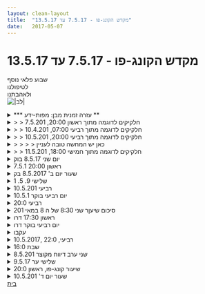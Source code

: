 ```yaml
---
layout: clean-layout
title:  "מקדש הקונג-פו - 7.5.17 עד 13.5.17"
date:   2017-05-07
---
```

# מקדש הקונג-פו - 7.5.17 עד 13.5.17 
שבוע פלאי נוסף<br> לטיפולנו<br> ולאהבתנו<br> <img src="http://www.timg.co.il/tapuzForum/images/Emo23.gif" alt="|לב|">

<details>
                    <summary>*** עזרה זמנית מבן: מפות-ידע **</summary>
                    יומן השיעורים נוצר למגוון מטרות, ששלוש מהבולטות שבהן (שהוזכרו כנראה הכי הרבה, בינתיים, במהלך השנים):<br> 1. <b>השארת עקבות לעצמנו ולאחרים</b> מהשיעור, אשר מנגישות חלק מהידע שהופיע אצלנו בשיעור.<br> 2. <b>שיקוף של מה שעברנו</b> בשיעור, לצרכי משוב ואיסוף מידע המסייעים לחולל את שיעורינו הבאים טוב יותר.<br> 3. <b>השלמת השיעור</b> בעזרת שאלות ותשובות.<br> <br> סעיף 1 כיום עדיין בתהליך היווצרות.<br> כפי שאפשר לראות משבוע לשבוע, המצב הזה כבר בתהליך יפהפה של שינוי והתפתחות: {מעקב תהליך ההגשמה: 1 2 3 <b>4</b> 5}<br> <br> מה נחוץ להשלמת השלב האחרון?<br> ניתן למצוא מעט פירוט <a href=http://www.tapuz.co.il/communa/viewmsgcommuna.asp?communaid=40780&msgid=56668464 target=_blank style=color:blue>בהודעה זו</a> מ-30.4.2017.<br> <br> <b>עזרת &quot;מפות ידע&quot; זמנית זו, תמשיך לפקוד את היומן עד שאראה שהמצב השתנה משמעותית והידע הרב המועבר בשיעורים איננו &quot;הולך לאיבוד&quot;.</b><br> במסגרת עזרה זמנית זו, אני מתמצת דוגמאות של חלק ממה שמועבר בשיעורים השונים.<br><br><table width='70%' cellpadding='0' cellspacing='0' bgcolor='#C6C7C6'><tr><td height='1'></td></tr></table><br><b>מדברים על מדיטציה:</b> <a href="http://forums.tapuz.co.il/meditation" target="_blank">http://forums.tapuz.co.il/meditation</a><br/><br/>לומדים את אמנות המדיטציה: <a href="http://www.ThePracticalMeditation.com" target="_blank" rel=nofollow>www.ThePracticalMeditation.com</a><br/>לומדים את אמנות היכולת: <a href="http://www.MagicalChanging.com" target="_blank" rel=nofollow>www.MagicalChanging.com</a>
                  </details><details>
                    <summary>> > חלקיקים לדוגמה מתוך ראשון 20:00, 7.5.201</summary>
                    אפשר להשביח את העבודה שלנו אינסוף פעמים כמעט באמצעות קודים מוסכמים שמכוונים אותנו לשיפורים מסויימים. דוגמאות: &quot;בכל פעם שנגיד &#39;מלך&#39; משמעות הדבר היא ששדרגנו את הצלילות שלנו&quot;, &quot;בכל פעם שנכריז &#39;ג&#39;וקר&#39; משמעות הדבר היא ששדרגנו את תהליך הלמידה הנוכחי שלנו&quot;, &quot;בכל פעם שנכריז &#39;עלה&#39; משמעות הדבר היא ששיפרנו את השליטה שלנו בגופנו&quot;, &quot;בכל פעם שנכריז &#39;תלתן&#39; משמעות הדבר היא ששיפרנו את שליטתנו בעולם החיצוני לנו&quot;, &quot;בכל פעם שנגיד &#39;לב&#39; משמעות הדבר היא ששיפרנו את החיבור שלנו להצלחות שלנו, למדהימוּת שלנו&quot; וכו&#39;.<br> <br> אפשר לפתח בהדרגה עבודה קרבית נפלאה, עשירה ורבת-מימדים, על-ידי כך שמתחילים מנקודה מסויימת (לדוגמה: קרב רגליים עד גובה המותניים) וממשיכים להוסיף ולשכלל בהדרגה.<br> <br> אחד הרכיבים שאפשר להוסיף הוא הגדרת התוצאה המבוקשת בכל מגע עם הפרטנר, בין אם נגיעה בו עם רגלנו או עם ידינו או בלימת בעיטה שלו וכו&#39;.<br> <br> ניתן להכריז על סיום של משהו &quot;ברגע שנגיע למספר מסויים&quot;; ואז לספור בקול, לאט, באופן שיאפשר למשתתפים להשתמש עמוקות בכל שניה ושניה.<br> <br> כדאי לשים לב להזנה שלנו, המתרחשת מדי שניה ושניה ברבדים שונים, כגון לדוגמה ברובד הנשימה.<br> <br> כאמור, אלה הם רק חלקיקים. יש הרבה חומר נוסף, אחרי לגמרי, שהועבר (מבחוץ ו/או מבפנים) לכל אחד מהמשתתפים בשיעור. בעקרון אפשר למצוא (hopefully) מידע נוסף שהוצב על-ידי המשתתפים במקום המתאים ביומן השיעורים (בתגובה לשיעור <b>ולא כאן</b>).<br><br><table width='70%' cellpadding='0' cellspacing='0' bgcolor='#C6C7C6'><tr><td height='1'></td></tr></table><br><b>מדברים על מדיטציה:</b> <a href="http://forums.tapuz.co.il/meditation" target="_blank">http://forums.tapuz.co.il/meditation</a><br/><br/>לומדים את אמנות המדיטציה: <a href="http://www.ThePracticalMeditation.com" target="_blank" rel=nofollow>www.ThePracticalMeditation.com</a><br/>לומדים את אמנות היכולת: <a href="http://www.MagicalChanging.com" target="_blank" rel=nofollow>www.MagicalChanging.com</a>
                  </details><details>
                    <summary>> > חלקיקים לדוגמה מתוך רביעי 07:00, 10.4.201</summary>
                    אפשר ללמוד הרבה מתסריטים.<br> זה לא אומר שהם נכונים.<br> אפשר ללמוד גם ממה שלא נכון בהם.<br> <br> כל תנועה, אמורה לשפר את המצב, כבר בפני עצמה.<br> לא להרע אותו.<br> אחרת, נא לא לבצע אותה.<br> <br> משמעותי לאפשר לעצמי להיות, לנשום, לנוע, להרגיש.<br> ולפעול מתוך מודעות, מתוך רצון, מתוך בהירות.<br> אפשר להתבונן, להמתין, עד שהדברים מתבהרים במידה מספקת בכדי לפעול.<br> <br> כאמור, אלה הם רק חלקיקים. יש הרבה חומר נוסף, אחרי לגמרי, שהועבר (מבחוץ ו/או מבפנים) למשתתפי השיעור (קרוב לודאי שלכל אחד חומרים אחרים). בעקרון אפשר למצוא (hopefully) מידע נוסף שהוצב על-ידי המשתתפים במקום המתאים ביומן השיעורים (בתגובה לשיעור <b>ולא כאן</b>).<br><br><table width='70%' cellpadding='0' cellspacing='0' bgcolor='#C6C7C6'><tr><td height='1'></td></tr></table><br><b>מדברים על מדיטציה:</b> <a href="http://forums.tapuz.co.il/meditation" target="_blank">http://forums.tapuz.co.il/meditation</a><br/><br/>לומדים את אמנות המדיטציה: <a href="http://www.ThePracticalMeditation.com" target="_blank" rel=nofollow>www.ThePracticalMeditation.com</a><br/>לומדים את אמנות היכולת: <a href="http://www.MagicalChanging.com" target="_blank" rel=nofollow>www.MagicalChanging.com</a>
                  </details><details>
                    <summary>> > חלקיקים לדוגמה מתוך רביעי 20:00, 10.5.201</summary>
                    ניתן לרתום את השקט לפני הסוסים.<br> זה עדיף מאשר לרתום את הסוסים לפני השקט.<br> <br> בתוך דממה מודעת, כל מה שנחוץ, מופיע.<br> כולל המחשבות, התנועות והרגשות הנדרשים.<br> <br> אפשר להבחין, בין היתר, בשתי מטרות בסיסיות המחוללות &quot;קרב&quot; באמנות הלחימה:<br> 1. הגנה חסרת פשרות על עצמי;<br> 2. נטרול היריב.<br> <br> משמעותי מאד לשים לב מי (מה) עושה בי (דרכי), מה, למה. דברים יכולים להיראות לגיטימיים ונפלאים ועם זאת להוביל למצבים פחות רצויים או לחלופין סתם להגיע פחות רחוק/עמוק, באם לא שמים לב מי (מה) עושה בנו (דרכנו) מה ולמה.<br> <br> בכל צורת עבודה תמימה לכאורה, מסתתרות אינספור צורות עבודה מדהימות ותורמות ביותר.<br> בכל דרך תמימה לכאורה, מסתתרות אינספור דרכים מדהימות ותורמות ביותר.<br> <br> עשרה תרגילים בשניים ומעלה (יתוארו לעיל בגרסת שלושה):<br> 1. &quot;אני רוצה להשתפר בתנועה הזאת&quot;.<br> 2. קרב ללא מגע. השלישי לומד מצפייה. ברגע שנוקב בשם של אחד מהשניים, הקרב עובר אליו והנותר עובר להיות צופה.<br> 3. אנשי בטחון מיוחדים, ללא סמכויות מיוחדות, ללא נשק מיוחד וללא אלימות.<br> 4. שיחה בדילוגים על הכריות. מנוחה על-ידי מעבר לגמישות, בדממה. רק זה שהיה צריך את המנוחה, מחזיר את כולם לשיחה, על-ידי כך שחוזר לדלג.<br> 5. הזזות בשלושה, תוך הקפדה על שלושה דברים: זה בריא (אמנות הבריאות), זה נכון (אמנות הלחימה) וזה מקדם (אמנות היכולת).<br> 6. כוח-על של חבטה אחת נבחרת.<br> 7. מדיטציה: הנאה מהנשימה, מודעות לדממה.<br> 8. המדיטציה שלעיל, תוך כדי שיחה רגילה.<br> 9. אנחנו מסתכלים זה על זה ותוך כדי כך מדמיינים/מחוללים/יוצרים עוד ועוד זכרונות משותפים של שיעורים מופלאים ביחד, בלא סייענים חיצוניים (אלא במגוון פורמטים אחרים כגון שכל אחד מאיתנו העביר לעצמו ולאחרים).<br> 10. לראות טקסט (שלא פגשנו בעבר).<br> <br> כאמור, אלה הם רק חלקיקים. יש הרבה חומר נוסף, אחרי לגמרי, שהועבר (מבחוץ ו/או מבפנים) למשתתפי השיעור (סביר להניח שלכל אחד חומרים אחרים). בעקרון אפשר למצוא (hopefully) מידע נוסף שהוצב על-ידי המשתתפים במקום המתאים ביומן השיעורים (בתגובה לשיעור <b>ולא כאן</b>).<br><br><table width='70%' cellpadding='0' cellspacing='0' bgcolor='#C6C7C6'><tr><td height='1'></td></tr></table><br><b>מדברים על מדיטציה:</b> <a href="http://forums.tapuz.co.il/meditation" target="_blank">http://forums.tapuz.co.il/meditation</a><br/><br/>לומדים את אמנות המדיטציה: <a href="http://www.ThePracticalMeditation.com" target="_blank" rel=nofollow>www.ThePracticalMeditation.com</a><br/>לומדים את אמנות היכולת: <a href="http://www.MagicalChanging.com" target="_blank" rel=nofollow>www.MagicalChanging.com</a>
                  </details><details>
                    <summary>> > > > כאן יש המחשה טובה לעניין</summary>
                    באותו שיעור הועברו לחלק מהמשתתפים, בין היתר, עשר צורות עבודה בשניים (ומעלה). האם צורות אלה מופיעות בעקבות של כל אחד מהם ביומן? זוהי נקודה בסיסית. חשוב שהחומר שמועבר בבית-הספר לא יילך לאיבוד, אלא יישמר ויהיה נגיש להמשך שימוש וטיפוח. תיעודו במידה מסויימת ביומן השיעורים, הוא בהקשר זה - רכיב משמעותי ועוזר.<br><br><table width='70%' cellpadding='0' cellspacing='0' bgcolor='#C6C7C6'><tr><td height='1'></td></tr></table><br><b>מדברים על מדיטציה:</b> <a href="http://forums.tapuz.co.il/meditation" target="_blank">http://forums.tapuz.co.il/meditation</a><br/><br/>לומדים את אמנות המדיטציה: <a href="http://www.ThePracticalMeditation.com" target="_blank" rel=nofollow>www.ThePracticalMeditation.com</a><br/>לומדים את אמנות היכולת: <a href="http://www.MagicalChanging.com" target="_blank" rel=nofollow>www.MagicalChanging.com</a>
                  </details><details>
                    <summary>> > חלקיקים לדוגמה מתוך חמישי 18:00, 11.5.201</summary>
                    כשעושים משהו מתמשך, אפשר לחכות מבעוד מועד לנקודות שעתידות לפתות אחרים לעצור או לסטות כשהן יגיעו אליהן - ואז לא לעצור/לסטות שם. הנקודות האלה יכולות לשרת אותנו ככה, במקום לעצור/להכשיל אותנו. הן הופכות סימנים שחיכינו להם מבעוד מועד, בכדי לקבל מהם כוח, עידוד והכוונה.<br> <br> באפשרותנו להתיישב, לשאול את עצמנו שאלה מופלאה כגון &quot;כיצד להתקדם יותר בקונג-פו, בשיעורי הקונג-פו ומחוץ לשיעורי הקונג-פו, החל מרגע זה?&quot; (או כל שאלה מופלאה אחרת) ואז לקבל תשובה פרקטית מלאה וליישם אותה מעכשיו להנאתנו.<br> <br> סימן שאלה יכול להיות מטריד, מחליש; ויכול להיות ממקד, מחזק. אפשר לקחת סימני שאלה מהסוג הראשון ולהפכם לסימני שאלה מהסוג השני, בעזרת כוונונים, החלטות, נתינת תפקידים (להם, למשל) וכו&#39;.<br> <br> כאמור, אלה הם רק חלקיקים. יש הרבה חומר נוסף, אחרי לגמרי, שהועבר (מבחוץ ו/או מבפנים) למשתתפי השיעור (סביר להניח שלכל אחד חומרים אחרים). בעקרון אפשר למצוא (hopefully) מידע נוסף שהוצב על-ידי המשתתפים במקום המתאים ביומן השיעורים (בתגובה לשיעור <b>ולא כאן</b>).<br><br><table width='70%' cellpadding='0' cellspacing='0' bgcolor='#C6C7C6'><tr><td height='1'></td></tr></table><br><b>מדברים על מדיטציה:</b> <a href="http://forums.tapuz.co.il/meditation" target="_blank">http://forums.tapuz.co.il/meditation</a><br/><br/>לומדים את אמנות המדיטציה: <a href="http://www.ThePracticalMeditation.com" target="_blank" rel=nofollow>www.ThePracticalMeditation.com</a><br/>לומדים את אמנות היכולת: <a href="http://www.MagicalChanging.com" target="_blank" rel=nofollow>www.MagicalChanging.com</a>
                  </details><details>
                    <summary>יום שני 8.5.17 בוק</summary>
                    זמן מקדים:10 דקות&nbsp;&nbsp;&nbsp;&nbsp;משתתפים: אינגריד, בן, יואב, רמי&nbsp;&nbsp;&nbsp;&nbsp;&nbsp;&nbsp;&nbsp;&nbsp;מיקום: גינת דובנוב<br> שיעור אינטנסיבי. אני כאמן קונג פו בהתהוות. חוויתי את השיעור שאני מעניק לעצמי ולאחרים בתור הטוב ביותר שזמין לי. מצאתי את התפיסה הזו כמועילה היום.<br> תרגול של הנאה ממאמץ גופני, בעת המאמץ, בעת המנוחה, מרחיב לי את הנוחות גם בעת תרגול אינטנסיבי. איזנתי עם קשב לגוף.<br> הצלחתי לאזן במשך רוב השיעור בין השיעור שאני עובר לשיעור שעובר דרכי גם למשתתפים האחרים.<br> סדרת תרגילים בת ששה שלבים שהעברתי לעצמי ולאחרים שחררה כל אחד מהמשתתפים לעשות את המקטע הזה בצורה יותר מותאמת עבורו. <br> תרגול של בעיטות ואגרופים לתוך כפפה, מקבל פידבק לגבי העוצמה של החבטה והשינוי שאני עובר כדי ליצור את האפקט הרצוי (למרות שלא הוגדר בהנחיה לתרגול) מציין לעצמי להשגיח האם זה מוסיף ערך לתרגול.&nbsp;&nbsp;(לדוגמה לקיחת יד אחורה לצורך תנופה באגרוף לא נתפסת אצלי כרגע כרצויה או בעלת ערך למרות שמוסיפה לרעש שהכפפה משמיעה)<br> מצאתי את עצמי בתפקיד מדריך או מנחה, לא לגמרי מתוך בחירה מודעת, עם זאת זה קרה מתוך זרימה עם מהלך השיעור, מקבל את זה. נהנה מהדגשים שעברו דרכי לאחרים ולוקח אותם בעיקר לעצמי.<br> העברה של ההנחיה ע״י בן לרמי ולאינגריד לסירוגין. משום מה בכל פעם הם בחרו להחליף תרגול. היה מעניין לראות את הפעולה הזו, הסיטואציה&nbsp;&nbsp;הרגישה לי כמתבונן מהצד, כמעט&nbsp;&nbsp;כאינסטינקט לא רצוני. מעניין, לחפש הזדמנויות שאני מופעל כך.<br> סיום שיעור 08:15<br>
                  </details><details>
                    <summary>ראשון 20:00 7.5.1</summary>
                    עבודה עם מילות קוד שמבטאות התפתחויות שונות שקורות במהלך תרגו,ל כגון: שיפור הצלילות, התקדמות בלמידה, שיפור שליטה על הגוף, מודעות להתקדמות שהושגה במהלך העבודה וכיו&quot;ב.<br> <br> קרב מוגבל עם ניסיון להכנעה, כמו חבטות עם הידיים לידיים בלבד.<br> <br> הכלה של רגשות שעולים מצבי מצוקה / מתח במהלך השיעור.<br> <br> עבודה פנימית עם אור לבן.<br> <br> עבודה על נשימה נינוחה ושמירה על אנרגיה במהלך קרב.<br> <br> תרגול עם פרטנר כאשר מעניקים זה לזה חבטה (של אגרוף לפנים למשל) והשני מתרגל טכניקות שונות. <br> <br> <br> <br> <br> <br>
                  </details><details>
                    <summary>שעור יום ב' 8.5.2017 בק</summary>
                    הבקר הגעתי מעט באיחור ובמצב של עייפות. יאב ורמי בדיוק התחילו בשיעור שלהם כשהצלחתי להצטרף אליהם בדרך אל גינת דובנוב.<br> יואב הנחה אותנו למספר תרגילים הנוגעיםם לאומנות הלחימה וגם תרגילי כושר. היה מעט מאתגר אבל שמחתי שבזכות יואב ורמי אני מתגייסת למצוא בי את האנרגיות הדרושות. <br> הצלחתי להשתחרר בהדרגה ממצב של עייפות, כבדות וערפול.<br> גם הצלחתי להיות רכה עם עצמי ולבלום את הביקורתיות העצמית (משפטים כמו &quot;את כל כך גרועה הבקר, איזה בעיטות איומות ונוראות&quot;). במקום זה התמקדתי בלשדרג צלילות ואת הביצועים שלי.<br> הגיעה אלי תובנה מעניינת: הבנתי שבמצב הזה של חולשה, עייפות, יציבות מועטה יחסת ברגל העומדת שאיבדתי קשר עם לוחמת הקונג פו שבי - כלומר לא היה לי ספק שהיא נמצאת אי שם ופשוט בלתי נגישה באופן זמני. גישה חדשה עבורי. זה אפשר לי להזמין את אומנית הלחימה להתעורר בי ולפתות אותה &quot;לצאת החוצה&quot;. הרגשה חדשה לגמרי. הנאה וקלילות.<br> תרגלנו בעיטות לאגרוף, אגרופים לאגרוף בזוגות. עשיתי כמיבט יכולתי מהמקום שבו הייתי הבקר והצלחתי לשים לב לזה. איזה כיף.<br> בסביבות השעה 7:30 בן הגיע והעברי לנו כמה הנחיות.<br> הוא הנחה אותי לשמור על שלושה דגשים עד לסיום השיעור שלי: צלילות, אומנות התנועה - שכחתי את הדגש השלישי - בריאות אולי?<br> הצלחתי לזכור אותם במשך השיעור. <br> אחרי כמה מעברים מהירים ביני, רמי ויואב בן הנחה אותי להמשיך את השיעור שלנו עד תומו. <br> ביצענו מספר תרגילים שבהם שמתי דגש על אומנות התנועה, צלילות ולמידה. <br> שדרגנו את אומנות הלחימה שלנו בעזרת פורמים. <br> היה שעור מעולה, יצאתי ממנו טעונה באנגריות חיוביות ובמצב רוח מרומם. <br> הצלחתי להתחבר לאומנית הלחימה שבי.<br> <br>
                  </details><details>
                    <summary>שלישי 9. 5. 1</summary>
                    באפשרותי לבחור חוש כלשהוא ולהרחיב אותו.<br> <br> באפשרותי לעשות לעצמי נעים על ידי הנעת אצבעות<br> הידיים.<br> <br> באפשרותי לקחת דבר מה, עלה למשל, להרגיש אותו בחושי ולחקור אותו מבפנים ומבחוץ מפרספקטיובות שונות.<br> <br> אני מגיע תשוש לשיעור, אינני יודע מדוע. זוכר לפרקים לפעול מתוך הנאה, מזכיר לעצמי שוב ושוב, מנסה למצוא את האיזון, העדינות. למידה עדינה וקשובה. מנסה בד בבד לדרוש את המרץ שאני זקוק לו.<br> <br> היזכרות בעבר איננה העבר אלא רק דימוי שלו, דימוי חד צדדי וחסר - הוא מכיל רק את מה שקלטתי, חשבתי שהבנתי ואת הפרשנות שלי. אפילו שינוי מזערי בטון הדיבור של מישהו אליי יכל להיות שונה והפרשנות הייתה משתנית בהתאם, שלא לדבר על כך שלא הייתי מודע לכל שאר הסביבה והיקום בכלל, מלבד המדבר אליי, למשל.
                  </details><details>
                    <summary>רביעי 10.5.201</summary>
                    לפני השיעור: מניע את עצמי בריצה קלה, להניע את המערכת. מדיטציה: להרגיש את האנרגיה מבלי לסנן שום דבר, לתת<br> לה להיות כפי שהיא, לתת לה להיות לא מוכרת לי.<br> <br> בשיעור: תוך כדי הליכה מאפשר לחושים שלי להתרחב ולקלוט יותר. זה גרם לי הקלה, חיבור שכזה לעכשיו.<br> <br> אחד מראה תנועה כלשהיא והאחרים משתפרים בה. היה לי משמעותי, לא הנחתי את עצמי מה לעשות אלא נתתי<br> לתנועה להנחות אותי, ללמד אותי, להראות לי. קיבלתי המון מידע, מאד שמחתי, היה לי משמעותי.<br> <br> נתקלתי בקושי פנימי והלכתי הצידה לעבוד עם זה.<br> <br> מדיטציה עד סוף השיעור: אותה המדיטציה של לפני השיעור. מדיטציה של אור לבן מרפא ומנקה. נשימה, נושם<br> מה שצריך ומה שלא צריך ננשף החוצה. <br> <br> (את המדיטציה הבאה שתתואר כאן לא קיבלתי בשיעור קונג פו, אם אתה עושה אותה אז על אחריותך, איני יודע אם כדאי לעשות את זה ללא הכוונה) - להבה סגולה מתמירה, נמצאת מולי או מעליי, כל המיותר ננשף החוצה אל להבת ההתמרה הסגולה והאנרגיה שהיא מתמירה ננשמת פנימה כאנרגיה של שלווה, ריפוי. הלהבה הסגולה ננשמת פנימה אל כל הרבדים, כל המימדים, כל הזמנים, כל הגופים ומתמירה רעש לשלווה, כאב לריפוי, אשמה לסליחה. כל הגופים מתאזנים ביניהם ומתמרכזים. הלהבה הסגולה ננשמת פנימה ומתמירה בתוך הגופים בתוך התאים ובמרווח שבין התאים, בכל הזמנים, כל המימדים, כל הגופים, כל הרבדים. <br> <br> סיימתי עם המדיטציה כ4 דקות לאחר תום השיעור הרשמי שלי.<br> <br> השיעור התחיל ב19:50 והסתיים ב20:20.
                  </details><details>
                    <summary>יום רביעי בוקר 10.5.1</summary>
                    משתתפים: אינגריד, בן, דרור,&nbsp;&nbsp;יואב, רמי&nbsp;&nbsp;&nbsp;&nbsp;‏זמן מקדים:&nbsp;&nbsp;13 דקות איכות טובה מאוד<br> ‏בחירה באזור המשחקים בגינת דובנוב, יופי ויזואלי גבוה של פריחה סגולה שמכסה את הרצפה. הרגיש לי נכון לשמש כרקע לשיעור, החלטה וביצוע - התמקמות. בדיעבד, תרם והכתיב את האיכויות של השיעור, הקשר בין בחירת מיקום לאיכויות הזמינות לאותו שיעור. <br> אגרוף ובעיטה כסוג של מתנה בזמן השיעור. אני לא חייב להתגונן, ‏יש לי מרחב אפשרויות לבחירה איך לעבוד איתם. תרגול רצפים של מתנות עם הפרטנר, לתת, לקבל<br> הגעה למקום עם רמת נוחות גבוהה בזמן מתן רצף בעיטות, הגיע אחרי חימום ועבודה גופנית אינטנסיבית. כמו מין עליה לגובה שבו אפשר לשייט והיכולת הגופנית זמינה ברמת אנרגיה גבוהה וללא מאמץ, או אולי התרגלות והנאה לנוכחות של המאמץ.<br> מדרגונת נוספת בשיפור רמת הלמידה מהתבוננות בהדגמה, חיקוי פנימי וחיצוני תוך כדי ההדגמה להוסיף פוינטרים גופניים להטמעת הרצף.<br> בחינת הכניסה לאזור מאמץ, התבוננות בהתנגדות, <br> שפע מידע מהערות והדגמות של ועל המשתתפים האחרים. <br> טכניקה ומודעות לחלק האחורי של הברך, (של הפרטנר) לצורך דריכה והורדה, הנאה מרמות שונות של עוצמת מגע. <br> סיום שיעור 08:50 <br>
                  </details><details>
                    <summary>רביעי 20:0</summary>
                    ווארה התחילה לי את השיעור והדריכה אותי מעט, אחר כך אני הדרכתי אותה מעט. עברנו לעשות סדרה של 10 תרגילים אחד אחרי השני. לאחר מכן עברנו בעצמנו על רצף התרגילים כמיטב זכרוננו, וסיימנו לעצמנו את השיעור (בסביבות 22:00).<br> התרגילים <br> 1- כל פעם מישהו מכריז על תנועה שהוא רוצה להשתפר בה וכולם עובדים על להשתפר בה.<br> 2- קרב ללא מגע. באופן כללי אני מוצא שבתרגילים מהסוג הזה אני נע בין הרצון להשתפר בלחימה תכל&#39;ס, לבין הרצון לשחק ולהנות.<br> 3- להיכנס לתפקיד של איש ביטחון, ללא סמכות וללא יכולת להשתמש באלימות (חוויה די מוכרת בחיי היום יום שלי).<br> 4- שיחה תוך דילוגים על כרית, ומנוחה בגמישות בכל פעם שמישהו בוחר.<br> 5- הזזות עם שלושה הדגשים 1- עבודה בריאה. 2- עבודה נכונה מבחינה לחימתית. 3- עבודה מקדמת מבחינה הוליסטית.<br> 6- לבחור חבטה, לדמיין שרכשנו יכולת גבוה בה, שמשמשת כמעיין נשק סודי אפקטיבי, להתקדם למצב הזה (בן השתמש בדימוי של שוקר חשמלי או גז פלפל, ואז העיר שהוא שמע שגז פלפל לא כל כך אפקטיבי ושיש אנשים שיכולים לרסס אותו לתוך הפה של עצמם. האמת היא שלרסס לעצמך גז פלפל לתוך הפה ולטעון שהוא לא אפקטיבי עליך זאת התחכמות, הגז מיועד לעיניים, והוא גורם לעצימה לא רצונית שלהם).<br> 7- עבודה פנימית על הנאה מהנשימה ומודעות לשקט.<br> 8- כנ&quot;ל + שיחה (תרגיל מאוד מיוחד בעיניי, בסבב השני אני ווארה ניהלנו שיחה ארוכה, בעיקר על מגדר).<br> 9- להסתכל על הפרטנרים ולזכור/לדמיין זכרונות של המון שיעורים נפלאים שעברנו ללא הדרכה חיצונית.<br> 10- לקרוא טקסט, שלא קראנו בעבר, בדמיון. את התרגיל הזה חוויתי כשער לתקשור וקבלת מסרים מרוח.
                  </details><details>
                    <summary>סיכום שיעןר שני 8:30 של ה 8 במאי 201</summary>
                    אסא מנחה אותנו:<br> <br> צעידה נינוחה אל המקום בו נקיים את השיעור, כאילו אנחנו בטיול בפארק, תוך כדי שיחה על טכניקות מכל סוג שמסייעות לנו לההתפתח בחיי היומיום.<br> ריב קיבל הנחיה להוביל אותנו תוך כדי אל המקום בו הקבוצה התאמנה בשיעור הקודם.<br> <br> הטכניקות שהועלו בשיחה:<br> לשים לב לצורת הקשב המתייגת פיסות מידע כ&quot;בעיה&quot; ואשר קוראת לאחת משלש תגובות: פתרון, התנערות או מתקפה.<br> מגנטיות - הפיכת עצמי למגנט עבור הדברים שאני רוצה ליצור יותר מהם בחיי.<br> הכרזה בקול רם שכל היקום ישמע: אני וארה! אני בן אדם! המחשבה שלי היא הכוח החזק ביותר ביקום! (החלף את השם לשם שלך)<br> <br> כאשר הגענו למקום של השיעור ושמנו את התיקים:<br> נוע במרחב כך שאתה שואף לרווח את עצמך<br> <br> עבודה בזוגות כך שהפעילות תקדם אותנו בשני מישורים:<br> בטווח הקצר תיטיב איתנו<br> בטווח הארוך תקדם אותנו על ציר התפתחות לכיוון מטרות ששמנו לעצמנו<br> <br> מתן הנחיות לכולם לפי הסדר: ריב, אסא, מיכל, וארה<br> <br> ריב:<br> הרגש את העצמי שממשיך מעבר לגגבולות האני הפיזי<br> הרגש את האני שכולל את הכל מסביב ואשר מצמצם את עצמו לגבולות האני הפיזי<br> <br> אסא:<br> עשה שימוש מיטבי בסביבה החומרית שמסביבך, כולל גופך הפיזי<br> הזכר ברגע שבו חשת נפלא, הפוף אותו לתכשיט שתוכל להשתמש בו בעתיד כדי ליצור קסמים בחייך ( אני יצרתי שרביט קסמים שאותו נשאתי כמו חרב על הגב בצורה אנכית ומקבילה לעמוד השדרה)<br> <br> מיכל:<br> קבל את האחרים באופן שבו לא תרצה לשנות אותם, את המחשבות והרגשות שלהם וכל דבר אחר בקשר אליהם<br> קבל את עצמך באותו אופן<br> <br> וארה:<br> הרפה את הגוף, סרוק מלמעעלה (גולגולת) למטה ו( כפות רגלים) ואתר איזורים שניתן להרפות רותם יותר<br> הוסף מיקוד בנשימה לתרגיל באופן שיסחיע לך להרפות עוד<br><br><table width='70%' cellpadding='0' cellspacing='0' bgcolor='#C6C7C6'><tr><td height='1'></td></tr></table><br>וארה סלמון - מאמנת קו-אקטיבית, עו&quot;ד, מפיקה
                  </details><details>
                    <summary>ראשון 17:30 דרו</summary>
                    <br> שיעור 30 הצעדים.<br> <br> קבלת שיעור עם פירוט הכי ארוך שקבלתי עד עכשיו לשיעור עם בקשה ליצור שיעור הכי ארוך שהיה לי עד עכשיו. פגש אותי בצומת של בלאגן רגשי.<br> ההתמודדות עם תיאור השיעור הייתה לי קשה הרבה מעבר למה שבאמת נדרש.<br> לצינור הריכוז היה חור מה שגרם להרבה ריכוז לברוח.<br> <br> התחלתי את השיעור ב 17:30 והתחלתי לבצע את 30 הרעיונות שהעלתי וסידרתי בעוד מועד :). אני שמח שלמרות ההסחות הדעת ,רחבה שהייתה עמוסה במכוניות, תנועת אנשים רבה. ביצעתי את הרעיונות והקדשתי להם את כל מה שיכלתי, ההצטרפות של מיקי ממש הרגישה חלקה והתאפשרה באופן נפלא. מיקי השתלב ברעיון הרביעי חמישי ונשאר איתיי עד הרעיון ה 16. שבו הרגשתי ששעה עברה לה - לפי הנחיות&nbsp;&nbsp;<br> העייפות התחילה לבצבץ ברעיון ה - 20, אני חושב שבעיקר מהריכוז שנגמר.<br> סיום השיעור היה ב 20:00 הצלחה בלבצע את השיעור הכי ארוך שהיה לי :)<br>
                  </details><details>
                    <summary>יום רביעי בוקר דרו</summary>
                    <br> עבודה על טכניקות - מילים, כל תנועה בטכניקה הנלמדת היא אות שמרכיבה את הטכניקה.<br> שנעבוד על טכניקה נקפיד על האותיות, דיקציה, נדייק. אך נזכור שהטכניקה איננה ״שימושית בקרב״ במקום זה נצרף אותיות אחרות וניצור מילים חדשות עם הגיון.<br> כאשר הידע מתקבל לשניים מגורם שלישי, קודם כל נשאל את הפרטנר לפני הגורם השלישי.<br> עבודה בזוגות - 10 מתנות משתנות ומתחלפים.<br> עבודה על טכניקה עם בן זוג מול עבודה על טכניקה באוויר.
                  </details><details>
                    <summary>עקבו</summary>
                    <br> שוב, מגיע לכתיבת היומן כשאין לי כמעט אנרגיה/רצון אבל נעשה קצת:<br> <br> 1) תרגיל להיזכר ב3 דברים שעושים לי טוב<br> 2) טכניקת אגרוף - תנועת אגן, תנועת אגן ותנועה הופכית, נפילת אגן. (הערה אולי שווה להביא אנרגיה תמיד מהכפות רגליים והקרקע, ולא לחשוב ספציפית על האגן)<br> 3) מסירות בכדור - כיף גדול<br> 4) עבודה עם כדורי אנרגיה סביב נושא - תחושה שזה עוד לא בידיי ויש כאן משהו מאד מגניב שאפשר לעבוד איתו<br> 5) תרגיל עוצמתי לעשות איזשהי תנועת ריפוי ואז כל אחד מחקה את מה שעשית. בשבילי התנועה העוצמתית הייתה להחזיק את החולצה ולשחרר אותוה. היה מאד עוצמתי גם לראות אחרים עושים את התנועה הזאת. נראה שבשבילי הרבה פעמים הדבר המשחרר הוא להתחבר למה שאני מרגיש (רגשות ותחושות) ולראות את זה, לתת לזה להיות. (רוב הזמן אני בראש)<br>
                  </details><details>
                    <summary>10.5.2017, רביעי, 22:0</summary>
                    לפני השיעור, התחממתי קצת. השתדלתי לנוע באופן שייפתח את התנועה שלי, מבלי לקבל סימני כאב מהברך.<br> נדמה היה לי שאני קצת פחות גמיש משהייתי, ושמזמן לא תירגלתי, מחשבה שביאסה אותי מעט.<br> <br> אסא התחיל את השיעור והנחה אותו.<br> הברכה: מכוונת למי שנרצה.<br> סבב תירגולים (הסדר: ריב, אני, אסא, שיר) למען הגבהת/הגברת אנרגיה (אם זכור לי נכון).<br> בהנחיית ריב- התבוננו אחד באחרים. מקדימה ומאחורה.<br> בהנחייתי- מוצא נעימות בגוף, מטפח אותה, מאפשר לה לגדול ולהתרחב.<br> &nbsp;&nbsp;&nbsp;&nbsp;&nbsp;&nbsp;&nbsp;&nbsp;&nbsp;&nbsp; כנ&quot;ל עם כח,<br> &nbsp;&nbsp;&nbsp;&nbsp;&nbsp;&nbsp;&nbsp;&nbsp;&nbsp;&nbsp;&nbsp;&nbsp;&nbsp;&nbsp;&nbsp;&nbsp;&nbsp;&nbsp;&nbsp;&nbsp;&nbsp;&nbsp;קלות,<br> &nbsp;&nbsp;&nbsp;&nbsp;&nbsp;&nbsp;&nbsp;&nbsp;&nbsp;&nbsp;&nbsp;&nbsp;&nbsp;&nbsp;&nbsp;&nbsp;&nbsp;&nbsp;&nbsp;&nbsp;&nbsp;&nbsp;הכרת תודה לקונג פו, לאמנות הלחימה.<br> <br> שיר- הסתובבנו באזור בחפשיות, להתמלא באנרגיה.<br> <br> שינינו את מיקומנו, מי שרצה הוביל, תוך כדי נתנו דוגמאות השראתיות למה שבני אדם מסוגלים לעשות.<br> התמקמנו בככר רבין.<br> <br> ריב- מסלול משלנו,נקודת מנוחה משלנו.<br> תרגול רגליים עם שיר.<br> עברנו לתוך האנדרטה.<br> בתנוחה נוחה:<br> שיר- לראות את השמיים.<br> אני- לשים לב לארבע הפעימות בנשימה.<br> אסא- התמרה, והנוכחות של מודעות, הרפיה, עשיה ויצירה. <br> <br> end of tranmission
                  </details><details>
                    <summary>שבת 16:0</summary>
                    אלון, עומרי, סיגל, אסא<br> החל: 15:32 סויים: 17:07 <br> <br> היה לי שיעור כיפי מאוד!<br> <br> -עמידות הידיים שלי השתפרו ממש<br> -הנאה עצומה מלהיות במרחב השיעור, חגיגה. עבודה עם מוסיקה.<br> -ברכה מכוונת ומודעת. מרחב אימונים משובח. ברכה, הודיה, פנייה אל.<br> -שם לב לעתיקות של העולם שסביבי, מתחת לעיר הזו יש טבע, עולם &quot;תנכ&quot;י&quot;. אני בנקודה קטנה באמצע הנצח.<br> - שם לב לדברים שעושים לי טוב - השמיים, האמן שאני נהיה, רגע מעולה מן העבר<br> - שיפור טכניקת האגרוף: החיבור שבין העליון והתחתון והביצוע המשותף שלהם בכמה ואריאציות. בדגש על תנועת האגן. <br> -&quot;טבעת בועות הבדולח&quot; - עבודה כיפית ויעילה ביותר, למרות שהיא נראית תמימה מאוד. בין האופציות שלה: לראות בתוך הכדור שמולי את עצמי של הרגע הזה ולהזין אותו באור לבן או בתשומת לב מיטיבה. להיות מידי פעם הגדול ומידי פעם הקטן. מידי פעם זה שנותן ומדי פעם זה שמקבל. <br> -להשתמש בתנועה כדי לכשף אותי באופנים רצויים. לראות איך אחרים עושים זאת ולהשתמש בשלהם גם. להשתמש בפורמה הראשונה באותה הצורה. <br> - להתמסר בכיף בשתי כפפות. לאמן את הראייה הפריפריאלית שלי.<br> <br> זהו להפעם<br> תודה!!<br>
                  </details><details>
                    <summary>שני ערב דיווח מקוצר 8.5.201</summary>
                    באה לשיעור מאוחר מידי ועם אתגר קצת.<br> <br> במהלך השיעור עולה הרבה כאב רגשי<br> והתנגדות לכל נסיון שנתפס בעיני כאנרגיה קבוצתית, או שאהיה חלק מהקבוצה, או שארגיש אחרת ממה שאני מרגישה.<br> <br> החלק האחרון של השיעור נתתי לעצמי אישור לא לעשות כל דבר<br> ולהיות נאמנה לעצמי וזה עשה לי טוב.<br> <br> לאורך כל השיעור בעצם רציתי זמן לעצמי, בשביל לעבד את כל הרגשות האלו, אך לא ניתן לנו זמן כזה.<br> <br> ובחלק האחרון היה חלק שכל אחד הנחהאת עצמו והאחרים<br> ואז הנחיתי בצורה שעזרה לי מאד, ועשתה שינוי חיובי מאד.<br> ובעצם הייתי צריכה להנחות בקול את עצמי והאחרים, בשביל שזה יקרה.<br> <br>
                  </details><details>
                    <summary>9.5.17 שלישי ער</summary>
                    אחרי הרבה ביטולים בחודשיים האחרונים, שיעור נחמד למדי. <br> <br> אבשלום מנחה. משתתפים אורי חגי ואני. <br> <br> הייתי באנרגיה גבוהה, עם יחסית הרבה מרץ. רוב הזמן התחשק לי לעמוד ולזוז ולא לשכב. הגעתי מוקדם, התחלתי לעצמי ב20:45 בערך. חימום איטי ונעים עם הרבה קשב לגוף. <br> <br> כל מיני תרגילים של עבודה עצמאית - על חבטה עם היד, חבטה עם היד ותפיסה, חבטה עם הרגל, חבטה עם הרגל והפלה עם הרגל. עבודה פנימית.<br><br><table width='70%' cellpadding='0' cellspacing='0' bgcolor='#C6C7C6'><tr><td height='1'></td></tr></table><br><img border=0 src=../tapuzforum/images/Emo42.gif><br><br><b>יש בי אהבה והיא תנצח.</b><br><br><br><a rel=nofollow href=http://blog.tapuz.co.il/pathoftheone target=_blank style=color:black>http://blog.tapuz.co.il/pathoftheone</a>            <br><br>
                  </details><details>
                    <summary>שיעור קונג-פו, ראשון 20:0</summary>
                    קרבות שונים – רגליים נמוך, רגליים מלא, רק ידיים עם כפפות, קרב מלא עם כפפות. דריכות ומוגנות במקום הראשון ואחר כך גם הניסיון ל&quot;נטרל&quot;.<br> <br> שימוש ב4 קודים לציין השתפרות בצלילות (מלך), למידה(ג&#39;וקר), תנועה ושליטה בגוף (עלה), שליטה בפרטנר(תלתן). לומד שקודים כאלה יכולים להיות גישה מאד מהירה למשהו עמוק ורחב יותר.<br> <br> לומד לתת התייחסות נכונה לתרגולים בסיסיים כך שיעילותם תהיה אמיתית יותר בהתקדמות שלי באמנות הלחימה. למשל, התייחסות לכל סימון שאני מקבל מהפרטנר כאל חבטה מנטרלת.<br> <br> כיצד לשפר את השיעורים שלי? עולים כמה דברים: העירכות מוקדמת לקראתו, הצבת מטרות ויעדים, ניסיון ליצור שיעור שלם ומספק בשעה הראשונה.<br> <br> 3 מילות מפתח להמשך השבוע. קצת דומה לעבודה עם הקודים שעשיתי קודם לכן.<br> <br> שיעור נהדר ומלמד! תודה!<br>
                  </details><details>
                    <summary>שעור יום ד' 10.5.201</summary>
                    בהשתתפות יואב, דרור, רמי ובן, בגינת דובנוב.<br> הליכה בתשומת לב לכפות הרגליים עד לגינת דובנוב.<br> תחילה הכנת הגוף לקראת אומנות הלחימה תוך דילוגים, תרגילי חימום למיניהם.<br> לאחר מכן תרגול אומנות הלחימה, משך כשעה או אף יותר. היה מעט מאתגר כי לא הרגשתי במיטבי, תחושת חולשה ועומס, ערפול. <br> עלתה לי המודעות שאיבדתי קשר עם הלוחמת קונג פו שבי. עד אותו יום הייתי מתרגמת את זה ל&quot;אין לי חשק/אין לי כוח&quot;. הפעם לא &quot;קניתי&quot; את זה ובעדינות אך בנחישות חיפשתי איפה מתחבאת הלוחמת שבי, ותוך שניות היא אכן נתנה אותות של נוכחות. צעד אחרי צעד הצלחתי להפיח בה יותר אנרגיה , רכה ועדינה.<br> בהדרגה השתדרגו הצלילות, האנרגיה הפיזית, ההנאה והשמחה. זה אפשר לי להתחבר במקום להתנגד.<br> בן הגיע והעביר לנו שיעור נפלא, שבו שדרגתי בצורה מופלאה את יכולת אומנות הלחימה שלי.<br> לאחר שבן עזב אותנו יואב המשיך את השיעור והנחה לערוך רשימה של 5 שעורים ששמנו לב אליהם במהלך השיעור. אלא הנושאים העלו לתשומת לבי:<br> <br> 1. לשים לב לנשימה<br> 2. לשים לב לגוף<br> 3.&nbsp;&nbsp;לראות את התמונה הכוללת<br> 4.&nbsp;&nbsp;לראות ולזהות כל הצלחה שלי ולו הקטנה ביותר<br> 5. לשבח את עצמי על כל הצלחה<br> <br> זה הרגיש נכון מאוד ורלוונטי.<br> <br> <br>
                  </details><a href="javascript:history.back()">בית</a>